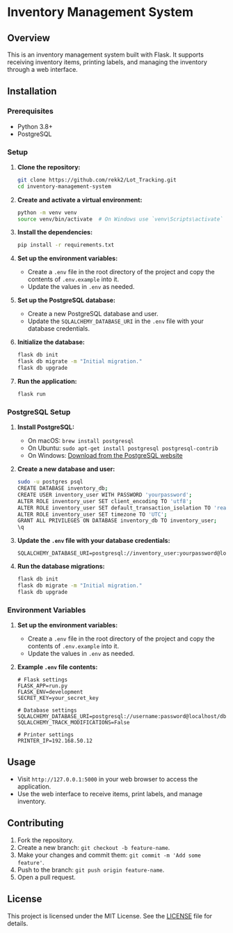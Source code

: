 # Inventory Management System

## Overview
This is an inventory management system built with Flask. It supports receiving inventory items, printing labels, and managing the inventory through a web interface.

## Installation

### Prerequisites
- Python 3.8+
- PostgreSQL

### Setup

1. **Clone the repository:**
    ```sh
    git clone https://github.com/rekk2/Lot_Tracking.git
    cd inventory-management-system
    ```

2. **Create and activate a virtual environment:**
    ```sh
    python -m venv venv
    source venv/bin/activate  # On Windows use `venv\Scripts\activate`
    ```

3. **Install the dependencies:**
    ```sh
    pip install -r requirements.txt
    ```

4. **Set up the environment variables:**
    - Create a `.env` file in the root directory of the project and copy the contents of `.env.example` into it.
    - Update the values in `.env` as needed.

5. **Set up the PostgreSQL database:**
    - Create a new PostgreSQL database and user.
    - Update the `SQLALCHEMY_DATABASE_URI` in the `.env` file with your database credentials.

6. **Initialize the database:**
    ```sh
    flask db init
    flask db migrate -m "Initial migration."
    flask db upgrade
    ```

7. **Run the application:**
    ```sh
    flask run
    ```

### PostgreSQL Setup

1. **Install PostgreSQL:**
    - On macOS: `brew install postgresql`
    - On Ubuntu: `sudo apt-get install postgresql postgresql-contrib`
    - On Windows: [Download from the PostgreSQL website](https://www.postgresql.org/download/windows/)

2. **Create a new database and user:**
    ```sh
    sudo -u postgres psql
    CREATE DATABASE inventory_db;
    CREATE USER inventory_user WITH PASSWORD 'yourpassword';
    ALTER ROLE inventory_user SET client_encoding TO 'utf8';
    ALTER ROLE inventory_user SET default_transaction_isolation TO 'read committed';
    ALTER ROLE inventory_user SET timezone TO 'UTC';
    GRANT ALL PRIVILEGES ON DATABASE inventory_db TO inventory_user;
    \q
    ```

3. **Update the `.env` file with your database credentials:**
    ```
    SQLALCHEMY_DATABASE_URI=postgresql://inventory_user:yourpassword@localhost/inventory_db
    ```

4. **Run the database migrations:**
    ```sh
    flask db init
    flask db migrate -m "Initial migration."
    flask db upgrade
    ```

### Environment Variables

1. **Set up the environment variables:**
    - Create a `.env` file in the root directory of the project and copy the contents of `.env.example` into it.
    - Update the values in `.env` as needed.

2. **Example `.env` file contents:**
    ```env
    # Flask settings
    FLASK_APP=run.py
    FLASK_ENV=development
    SECRET_KEY=your_secret_key

    # Database settings
    SQLALCHEMY_DATABASE_URI=postgresql://username:password@localhost/dbname
    SQLALCHEMY_TRACK_MODIFICATIONS=False

    # Printer settings
    PRINTER_IP=192.168.50.12
    ```

## Usage

- Visit `http://127.0.0.1:5000` in your web browser to access the application.
- Use the web interface to receive items, print labels, and manage inventory.

## Contributing

1. Fork the repository.
2. Create a new branch: `git checkout -b feature-name`.
3. Make your changes and commit them: `git commit -m 'Add some feature'`.
4. Push to the branch: `git push origin feature-name`.
5. Open a pull request.

## License

This project is licensed under the MIT License. See the [LICENSE](LICENSE) file for details.
